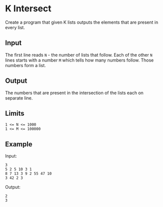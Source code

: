 # K Intersect

Create a program that given K lists outputs
the elements that are present in every list.

## Input

The first line reads `N` - the number of lists that
follow. Each of the other `N` lines starts with a number
`M` which tells how many numbers follow. Those numbers
form a list.

## Output

The numbers that are present in the intersection of
the lists each on separate line.

## Limits

```
1 <= N <= 1000
1 <= M <= 100000
```

## Example

Input:

```
3
5 2 5 10 3 1
8 7 13 3 9 2 55 47 10
3 42 2 3
```

Output:

```
2
3
```
